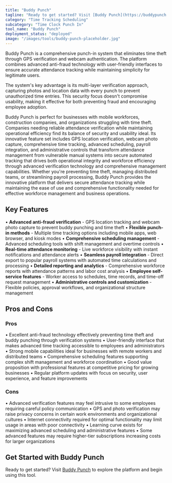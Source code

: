 ```yaml
---
title: "Buddy Punch"
tagline: "Ready to get started? Visit [Buddy Punch](https://buddypunch.com) to explore the platform and begin using this tool...."
category: "Time Tracking Scheduling"
subcategory: "Time Clock Punch In"
tool_name: "Buddy Punch"
deployment_status: "deployed"
image: "/images/tools/buddy-punch-placeholder.jpg"
---
```

Buddy Punch is a comprehensive punch-in system that eliminates time theft through GPS verification and webcam authentication. The platform combines advanced anti-fraud technology with user-friendly interfaces to ensure accurate attendance tracking while maintaining simplicity for legitimate users.

The system's key advantage is its multi-layer verification approach, capturing photos and location data with every punch to prevent unauthorized time entries. This security focus doesn't compromise usability, making it effective for both preventing fraud and encouraging employee adoption.

Buddy Punch is perfect for businesses with mobile workforces, construction companies, and organizations struggling with time theft. Companies needing reliable attendance verification while maintaining operational efficiency find its balance of security and usability ideal. Its innovative feature set includes GPS location verification, webcam photo capture, comprehensive time tracking, advanced scheduling, payroll integration, and administrative controls that transform attendance management from vulnerable manual systems into secure automated tracking that drives both operational integrity and workforce efficiency through advanced verification technology and comprehensive management capabilities. Whether you're preventing time theft, managing distributed teams, or streamlining payroll processing, Buddy Punch provides the innovative platform that delivers secure attendance tracking while maintaining the ease of use and comprehensive functionality needed for effective workforce management and business operations.

## Key Features

• **Advanced anti-fraud verification** - GPS location tracking and webcam photo capture to prevent buddy punching and time theft
• **Flexible punch-in methods** - Multiple time tracking options including mobile apps, web browser, and kiosk modes
• **Comprehensive scheduling management** - Advanced scheduling tools with shift management and overtime controls
• **Real-time attendance monitoring** - Live workforce visibility with instant notifications and attendance alerts
• **Seamless payroll integration** - Direct export to popular payroll systems with automated time calculations and processing
• **Detailed reporting and analytics** - Comprehensive workforce reports with attendance patterns and labor cost analysis
• **Employee self-service features** - Worker access to schedules, time records, and time-off request management
• **Administrative controls and customization** - Flexible policies, approval workflows, and organizational structure management

## Pros and Cons

### Pros
• Excellent anti-fraud technology effectively preventing time theft and buddy punching through verification systems
• User-friendly interface that makes advanced time tracking accessible to employees and administrators
• Strong mobile capabilities ideal for businesses with remote workers and distributed teams
• Comprehensive scheduling features supporting complex shift management and workforce coordination
• Good value proposition with professional features at competitive pricing for growing businesses
• Regular platform updates with focus on security, user experience, and feature improvements

### Cons
• Advanced verification features may feel intrusive to some employees requiring careful policy communication
• GPS and photo verification may raise privacy concerns in certain work environments and organizational cultures
• Internet connectivity required for optimal functionality may limit usage in areas with poor connectivity
• Learning curve exists for maximizing advanced scheduling and administrative features
• Some advanced features may require higher-tier subscriptions increasing costs for larger organizations

## Get Started with Buddy Punch

Ready to get started? Visit [Buddy Punch](https://buddypunch.com) to explore the platform and begin using this tool.